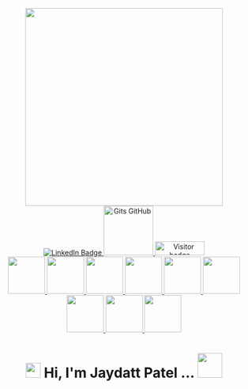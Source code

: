 <div id="header" align="center">
<!--   <img  src="https://media.giphy.com/media/v1.Y2lkPTc5MGI3NjExcTFjZGozcTIzOWVhOW1zZ2NnNmt5azZicm9vOGJ6Y3V1Zmdvc2c4dSZlcD12MV9pbnRlcm5hbF9naWZfYnlfaWQmY3Q9Zw/wLNuW1tCKRiPmDV5Y4/giphy.gif" width="300"/> -->
  <img  src="https://github-readme-stats.vercel.app/api/top-langs/?username=jaydattpatel&langs_count=20&hide=Jupyter%20Notebook&exclude_repo=Python-3-Programming-Coursera-University-of-Michigan,Python-Project-pillow-tesseract-and-opencv-coursera&amp;layout=compact&amp;theme=monokai&amp;count_private=true" width="400">
</div>

<div id="badges" align="center">
  <a href="https://www.linkedin.com/in/jaydattpatel/">
    <img src="https://img.shields.io/badge/LinkedIn-blue?style=for-the-badge&logo=linkedin&logoColor=white" alt="LinkedIn Badge"/>
  </a>
  <a href="https://gist.github.com/jaydattpatel">
    <img src="https://github.com/jaydattpatel/jaydattpatel/assets/124486498/33b65b12-f794-4eb1-a939-a5d8f02f91d7/gist.png" width="100" alt="Gits GitHub"/>
  </a>
  <img src="https://api.visitorbadge.io/api/visitors?path=jaydattpatel%2Fjaydattpatel&label=Visitors&countColor=%2337d67a" alt="Visitor badge" width="100" height="28"/>
</div>

  <div id="repoLinks" align="center">
    <a href='https://github.com/jaydattpatel/HTML-CSS-JavaScript-with-Bootstrap'>
      <img src="https://github.com/jaydattpatel/jaydattpatel/assets/124486498/de34147e-f591-44be-bea2-de2a2783c0ee" width="75" height="75">
      <img src="https://github.com/jaydattpatel/jaydattpatel/assets/124486498/d2b5bb9a-c6fe-4641-b2c7-d8e666ea9d31" width="75" height="75">
    </a> 
    <a href='https://github.com/jaydattpatel/JavaScript'>
      <img src="https://github.com/jaydattpatel/jaydattpatel/assets/124486498/a960c773-a4ec-4034-8296-c239713d2add" width="75" height="75">
    </a>  
    <a href='https://github.com/jaydattpatel/Python-Programming'>
      <img src="https://github.com/jaydattpatel/jaydattpatel/assets/124486498/f2fc6aef-394d-4b96-ab24-94b595b3c37c" width="75" height="75">
    </a> 
    <a href="https://github.com/jaydattpatel/Java-Programs">
      <img src="https://github.com/jaydattpatel/jaydattpatel/assets/124486498/1739c711-386e-45fb-990a-1cd1684cf8c3" width="75" height="75">
    </a> 
    <a href='https://github.com/jaydattpatel/PL-SQL-DBMS'>
      <img src="https://github.com/jaydattpatel/jaydattpatel/assets/124486498/7e4dc330-e729-4117-88ed-6df0016d2691" width="75" height="75">
    </a> 
    <a href="https://github.com/jaydattpatel/Linux-commands-and-Shell-Scripts">
      <img src="https://github.com/jaydattpatel/jaydattpatel/assets/124486498/05f11946-fc0b-4d45-a772-5133076c9af9" width="75" height="75">
    </a> 
    <a href="https://github.com/jaydattpatel/CPP-Programs-with-DSA">
      <img src="https://github.com/jaydattpatel/jaydattpatel/assets/124486498/56ea290f-362e-4061-b920-e0445481072e" width="75" height="75">
    </a> 
    <a href="https://github.com/jaydattpatel/C-Programs">
      <img src="https://github.com/jaydattpatel/jaydattpatel/assets/124486498/eed31d27-148a-4f37-aacb-e0d41f74c433" width="75" height="75">
    </a>
  </div>

<h1 align="center">
  <img src="https://media.giphy.com/media/hvRJCLFzcasrR4ia7z/giphy.gif" width="30px"/>
  Hi, I'm Jaydatt Patel ...
  <img src="https://github.com/jaydattpatel/jaydattpatel/assets/124486498/f638a46c-4b87-4316-88fc-b573dfe1f926" width="50px"/>
</h1>



<!--
**jaydattpatel/jaydattpatel** is a ✨ _special_ ✨ repository because its `README.md` (this file) appears on your GitHub profile.

Here are some ideas to get you started:

- 🔭 I’m currently working on ...
- 🌱 I’m currently learning ...
- 👯 I’m looking to collaborate on ...
- 🤔 I’m looking for help with ...
- 💬 Ask me about ...
- 📫 How to reach me: ...
- 😄 Pronouns: ...
- ⚡ Fun fact: ...
-->
